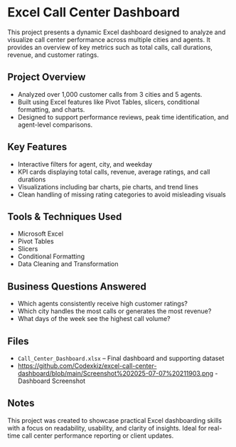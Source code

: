# Excel Call Center Dashboard

This project presents a dynamic Excel dashboard designed to analyze and visualize call center performance across multiple cities and agents. It provides an overview of key metrics such as total calls, call durations, revenue, and customer ratings.

## Project Overview

- Analyzed over 1,000 customer calls from 3 cities and 5 agents.
- Built using Excel features like Pivot Tables, slicers, conditional formatting, and charts.
- Designed to support performance reviews, peak time identification, and agent-level comparisons.

## Key Features

- Interactive filters for agent, city, and weekday
- KPI cards displaying total calls, revenue, average ratings, and call durations
- Visualizations including bar charts, pie charts, and trend lines
- Clean handling of missing rating categories to avoid misleading visuals

## Tools & Techniques Used

- Microsoft Excel
- Pivot Tables
- Slicers
- Conditional Formatting
- Data Cleaning and Transformation

## Business Questions Answered

- Which agents consistently receive high customer ratings?
- Which city handles the most calls or generates the most revenue?
- What days of the week see the highest call volume?

## Files

- `Call_Center_Dashboard.xlsx` – Final dashboard and supporting dataset
- https://github.com/Codexkiz/excel-call-center-dashboard/blob/main/Screenshot%202025-07-07%20211903.png - Dashboard Screenshot

## Notes

This project was created to showcase practical Excel dashboarding skills with a focus on readability, usability, and clarity of insights. Ideal for real-time call center performance reporting or client updates.
